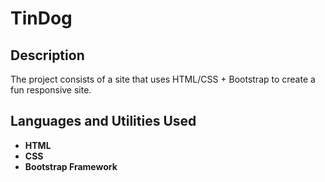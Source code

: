 <h1>TinDog</h1>


<h2>Description</h2>
The project consists of a site that uses HTML/CSS + Bootstrap to create a fun responsive site.
<br />


<h2>Languages and Utilities Used</h2>

- <b>HTML</b> 
- <b>CSS</b>
- <b>Bootstrap Framework</b>
